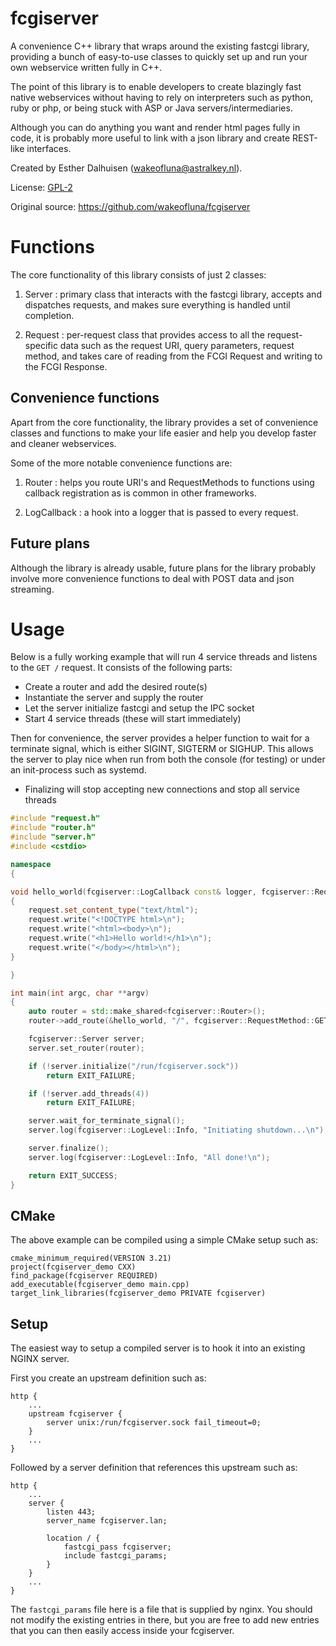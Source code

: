 fcgiserver
==========
A convenience C++ library that wraps around the existing fastcgi library,
providing a bunch of easy-to-use classes to quickly set up and run your own
webservice written fully in C++.

The point of this library is to enable developers to create blazingly fast
native webservices without having to rely on interpreters such as python,
ruby or php, or being stuck with ASP or Java servers/intermediaries.

Although you can do anything you want and render html pages fully in code,
it is probably more useful to link with a json library and create REST-like
interfaces.

Created by Esther Dalhuisen (wakeofluna@astralkey.nl).

License: [GPL-2](https://www.gnu.org/licenses/old-licenses/gpl-2.0.html)

Original source: https://github.com/wakeofluna/fcgiserver

Functions
=========
The core functionality of this library consists of just 2 classes:

1. Server : primary class that interacts with the fastcgi library, accepts
   and dispatches requests, and makes sure everything is handled until
   completion.

2. Request : per-request class that provides access to all the request-specific
   data such as the request URI, query parameters, request method, and takes
   care of reading from the FCGI Request and writing to the FCGI Response.

Convenience functions
---------------------
Apart from the core functionality, the library provides a set of convenience
classes and functions to make your life easier and help you develop faster
and cleaner webservices.

Some of the more notable convenience functions are:

1. Router : helps you route URI's and RequestMethods to functions using
   callback registration as is common in other frameworks.

2. LogCallback : a hook into a logger that is passed to every request.

Future plans
------------
Although the library is already usable, future plans for the library probably
involve more convenience functions to deal with POST data and json streaming.

Usage
=====
Below is a fully working example that will run 4 service threads and listens
to the `GET /` request. It consists of the following parts:

* Create a router and add the desired route(s)
* Instantiate the server and supply the router
* Let the server initialize fastcgi and setup the IPC socket
* Start 4 service threads (these will start immediately)

Then for convenience, the server provides a helper function to wait for a
terminate signal, which is either SIGINT, SIGTERM or SIGHUP. This allows the
server to play nice when run from both the console (for testing) or under an
init-process such as systemd.

* Finalizing will stop accepting new connections and stop all service threads

```C++
#include "request.h"
#include "router.h"
#include "server.h"
#include <cstdio>

namespace
{

void hello_world(fcgiserver::LogCallback const& logger, fcgiserver::Request & request)
{
    request.set_content_type("text/html");
    request.write("<!DOCTYPE html>\n");
    request.write("<html><body>\n");
    request.write("<h1>Hello world!</h1>\n");
    request.write("</body></html>\n");
}

}

int main(int argc, char **argv)
{
    auto router = std::make_shared<fcgiserver::Router>();
    router->add_route(&hello_world, "/", fcgiserver::RequestMethod::GET);

    fcgiserver::Server server;
    server.set_router(router);

    if (!server.initialize("/run/fcgiserver.sock"))
        return EXIT_FAILURE;

    if (!server.add_threads(4))
        return EXIT_FAILURE;

    server.wait_for_terminate_signal();
    server.log(fcgiserver::LogLevel::Info, "Initiating shutdown...\n");

    server.finalize();
    server.log(fcgiserver::LogLevel::Info, "All done!\n");

    return EXIT_SUCCESS;
}
```

CMake
-----
The above example can be compiled using a simple CMake setup such as:
```
cmake_minimum_required(VERSION 3.21)
project(fcgiserver_demo CXX)
find_package(fcgiserver REQUIRED)
add_executable(fcgiserver_demo main.cpp)
target_link_libraries(fcgiserver_demo PRIVATE fcgiserver)
```

Setup
-----
The easiest way to setup a compiled server is to hook it into an existing
NGINX server.

First you create an upstream definition such as:
```
http {
    ...
    upstream fcgiserver {
        server unix:/run/fcgiserver.sock fail_timeout=0;
    }
    ...
}
```

Followed by a server definition that references this upstream such as:
```
http {
    ...
    server {
        listen 443;
        server_name fcgiserver.lan;

        location / {
            fastcgi_pass fcgiserver;
            include fastcgi_params;
        }
    }
    ...
}
```

The `fastcgi_params` file here is a file that is supplied by nginx.
You should not modify the existing entries in there, but you are free
to add new entries that you can then easily access inside your fcgiserver.

